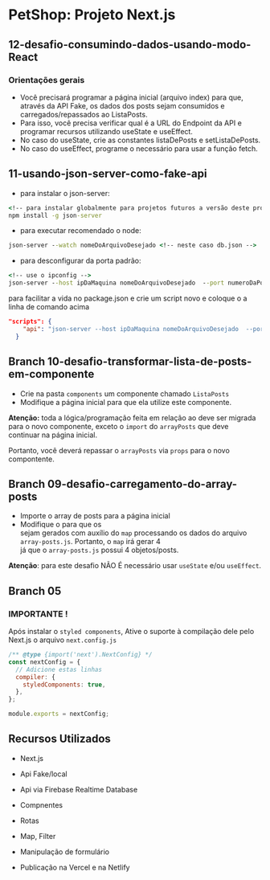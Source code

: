 # PetShop: Projeto Next.js

## 12-desafio-consumindo-dados-usando-modo-React

### Orientações gerais

- Você precisará programar a página inicial (arquivo index) para que, através da API Fake, os dados dos posts sejam consumidos e carregados/repassados ao ListaPosts.
- Para isso, você precisa verificar qual é a URL do Endpoint da API e programar recursos utilizando useState e useEffect.
- No caso do useState, crie as constantes listaDePosts e setListaDePosts.
- No caso do useEffect, programe o necessário para usar a função fetch.

## 11-usando-json-server-como-fake-api

- para instalar o json-server:

```cmd
<!-- para instalar globalmente para projetos futuros a versão deste projeto 1.0.0 alpha.21 -->
npm install -g json-server
```

- para executar recomendado o node:

```cmd
json-server --watch nomeDoArquivoDesejado <!-- neste caso db.json -->
```

- para desconfigurar da porta padrão:

```cmd
<!-- use o ipconfig -->
json-server --host ipDaMaquina nomeDoArquivoDesejado  --port numeroDaPorta
```

para facilitar a vida no package.json e crie um script novo e coloque o a linha de comando acima

```json
"scripts": {
    "api": "json-server --host ipDaMaquina nomeDoArquivoDesejado  --port numeroDaPorta"
  }
```

## Branch 10-desafio-transformar-lista-de-posts-em-componente

- Crie na pasta `components` um componente chamado `ListaPosts`
- Modifique a página inicial para que ela utilize este componente.

**Atenção:** toda a lógica/programação feita em relação ao <StyledListaPosts> deve ser migrada para o novo componente, exceto o `import` do `arrayPosts` que deve continuar na página inicial.

Portanto, você deverá repassar o `arrayPosts` via `props` para o novo compontente.

## Branch 09-desafio-carregamento-do-array-posts

- Importe o array de posts para a página inicial
- Modifique o <StyledListaPosts> para que os <article> sejam gerados com auxílio do `map` processando os dados do arquivo `array-posts.js`. Portanto, o `map` irá gerar 4 <article> já que o `array-posts.js` possui 4 objetos/posts.

**Atenção**: para este desafio NÃO É necessário usar `useState` e/ou `useEffect`.

## Branch 05

### IMPORTANTE !

Após instalar o `styled components`, Ative o suporte à compilação dele pelo Next.js o arquivo `next.config.js`

```javascript
/** @type {import('next').NextConfig} */
const nextConfig = {
  // Adicione estas linhas
  compiler: {
    styledComponents: true,
  },
};

module.exports = nextConfig;
```

## Recursos Utilizados

- Next.js

- Api Fake/local

- Api via Firebase Realtime Database

- Compnentes

- Rotas

- Map, Filter

- Manipulação de formulário

- Publicação na Vercel e na Netlify
